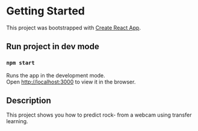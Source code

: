 # Getting Started 

This project was bootstrapped with [Create React App](https://github.com/facebook/create-react-app).

## Run project in dev mode


### `npm start`

Runs the app in the development mode.\
Open [http://localhost:3000](http://localhost:3000) to view it in the browser.

## Description
This project shows you how to predict rock- from a webcam using transfer
learning.
